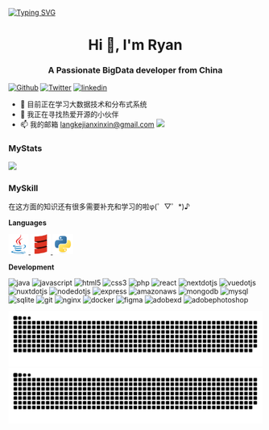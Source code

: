 [![Typing SVG](https://readme-typing-svg.demolab.com?font=Fira+Code&pause=1000&width=435&lines=Hey+Friends;Welcome+to+my+profile)](https://git.io/typing-svg)
<h1 align="center">Hi 👋, I'm Ryan</h1>
<h3 align="center">A Passionate BigData developer from China</h3>
 

 [![Github](https://img.shields.io/badge/GitHub-000000?style=for-the-badge&logo=GitHub&logoColor=white)](https://github.com/jiachuanH)
[![Twitter](https://img.shields.io/badge/Twitter-1DA1F2?style=for-the-badge&logo=Twitter&logoColor=white)](https://twitter.com/jiachuanhuang)
[![linkedin](https://img.shields.io/badge/Linkedin-0A66C2?style=for-the-badge&logo=linkedin&logoColor=white)](https://www.linkedin.com/in/ammaryaser/)

+ 🌱 目前正在学习大数据技术和分布式系统
+ 🤝 我正在寻找热爱开源的小伙伴
+ 📫 我的邮箱 langkejianxinxin@gmail.com
[![](https://komarev.com/ghpvc/?username=jiachuanH)](https://komarev.com/ghpvc/?username=jiachuanH)

### MyStats
![](https://github-readme-stats.vercel.app/api?username=jiachuanH&theme=tokyonight&hide_border=false&include_all_commits=true&count_private=true)

### MySkill

在这方面的知识还有很多需要补充和学习的啦φ(゜▽゜*)♪

**Languages**


<p>

<a href="https://www.java.com" target="_blank" rel="noreferrer"> <img src="https://raw.githubusercontent.com/devicons/devicon/master/icons/java/java-original.svg" alt="java" width="40" height="40"/> </a>
<a href="https://www.scala-lang.org" target="_blank" rel="noreferrer"> <img src="https://raw.githubusercontent.com/devicons/devicon/master/icons/scala/scala-original.svg" alt="scala" width="40" height="40"/> </a>
<a href="https://www.python.org" target="_blank" rel="noreferrer"> <img src="https://raw.githubusercontent.com/devicons/devicon/master/icons/python/python-original.svg" alt="python" width="40" height="40"/> </a>


</p>

**Development**
<p>

![java](https://img.shields.io/badge/Java-E34F26?style=for-the-badge&logo=java&logoColor=white)
![javascript](https://img.shields.io/badge/Javascript-F7DF1E?style=for-the-badge&logo=javascript&logoColor=white)
![html5](https://img.shields.io/badge/HTML-E34F26?style=for-the-badge&logo=html5&logoColor=white)
![css3](https://img.shields.io/badge/CSS-1572B6?style=for-the-badge&logo=javascript&logoColor=white)
![php](https://img.shields.io/badge/PHP-777BB4?style=for-the-badge&logo=php&logoColor=white)
![react](https://img.shields.io/badge/React-61DAFB?style=for-the-badge&logo=react&logoColor=white)
![nextdotjs](https://img.shields.io/badge/Next.js-000000?style=for-the-badge&logo=nextdotjs&logoColor=white)
![vuedotjs](https://img.shields.io/badge/Vue.js-4FC08D?style=for-the-badge&logo=vuedotjs&logoColor=white)
![nuxtdotjs](https://img.shields.io/badge/Nuxt.js-00DC82?style=for-the-badge&logo=nuxtdotjs&logoColor=white)
![nodedotjs](https://img.shields.io/badge/Node.js-339933?style=for-the-badge&logo=nodedotjs&logoColor=white)
![express](https://img.shields.io/badge/Express-000000?style=for-the-badge&logo=express&logoColor=white)
![amazonaws](https://img.shields.io/badge/AWS-232F3E?style=for-the-badge&logo=amazonaws&logoColor=white)
![mongodb](https://img.shields.io/badge/MongoDB-47A248?style=for-the-badge&logo=mongodb&logoColor=white)
![mysql](https://img.shields.io/badge/MySQL-4479A1?style=for-the-badge&logo=mysql&logoColor=white)
![sqlite](https://img.shields.io/badge/SQLite-003B57?style=for-the-badge&logo=sqlite&logoColor=white)
![git](https://img.shields.io/badge/Git-F05032?style=for-the-badge&logo=git&logoColor=white)
![nginx](https://img.shields.io/badge/Nginx-009639?style=for-the-badge&logo=nginx&logoColor=white)
![docker](https://img.shields.io/badge/Docker-2496ED?style=for-the-badge&logo=docker&logoColor=white)
![figma](https://img.shields.io/badge/Figma-F24E1E?style=for-the-badge&logo=figma&logoColor=white)
![adobexd](https://img.shields.io/badge/AdobeXD-FF61F6?style=for-the-badge&logo=adobexd&logoColor=white)
![adobephotoshop](https://img.shields.io/badge/AdobePhotoshop-31A8FF?style=for-the-badge&logo=adobephotoshop&logoColor=white)
</p>

![github contribution grid snake animation](https://raw.githubusercontent.com/jiachuanH/jiachuanH/output/github-contribution-grid-snake-dark.svg#gh-dark-mode-only)
![github contribution grid snake animation](https://raw.githubusercontent.com/jiachuanH/jiachuanH/output/github-contribution-grid-snake.svg#gh-light-mode-only)
